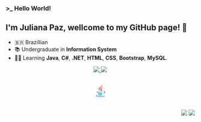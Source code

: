 ### >_ Hello World!
## I'm Juliana Paz, wellcome to my GitHub page! 👋
- 🇧🇷 Brazillian
- 📚 Undergraduate in __Information System__
- 👩‍💻 Learning __Java__, __C#__, __.NET__, __HTML__, __CSS__, __Bootstrap__, __MySQL__. 

<div align="center">
  <a href="https://github.com/Juliana-crsp">
  <img height="180em" src="https://github-readme-stats.vercel.app/api?username=Juliana-crsp&show_icons=true&theme=dracula&include_all_commits=true&count_private=true&border_radius=2px&hide_border=true"/>
  <img height="180em" src="https://github-readme-stats.vercel.app/api/top-langs/?username=Juliana-crsp&langs_count=7&theme=dracula&border_radius=2px&hide_border=true"/>
</div>  
  
  ##

<div align="center" style="display: inline_block">
   <img alt="Ju-Java" height="35px" src="https://raw.githubusercontent.com/devicons/devicon/master/icons/java/java-original.svg">
</div>
  
  ##
  
<div align="right">    
  <a href="mailto:julianacrsp@gmail.com">                                          
  <img src="https://img.shields.io/badge/-Gmail-%23333?style=for-the-badge&logo=gmail&logoColor=white&color=red" target="_blank"></a>
  <a href="https://www.linkedin.com/in/juliana-chaves-da-rocha-silva-paz-1237091b4/">
   <img src="https://img.shields.io/badge/-LinkedIn-%230077B5?style=for-the-badge&logo=linkedin&logoColor=white" target="_blank"></a>
</div>
